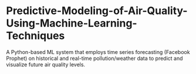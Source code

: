 # Predictive-Modeling-of-Air-Quality-Using-Machine-Learning-Techniques
A Python-based ML system that employs time series forecasting (Facebook Prophet) on historical and real-time pollution/weather data to predict and visualize future air quality levels.
